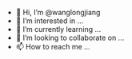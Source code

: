 - 👋 Hi, I’m @wanglongjiang
- 👀 I’m interested in ...
- 🌱 I’m currently learning ...
- 💞️ I’m looking to collaborate on ...
- 📫 How to reach me ...

<!---
wanglongjiang/wanglongjiang is a ✨ special ✨ repository because its `README.md` (this file) appears on your GitHub profile.
You can click the Preview link to take a look at your changes.
--->
